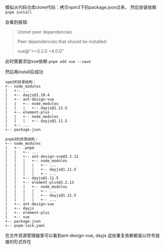 模拟从代码仓库clone代码：拷贝npm3下的package.json过来， 然后安装依赖
`pnpm install`

会看到报错:
> Unmet peer dependencies
> 
> Peer dependencies that should be installed:
> 
> vue@">=3.2.0 <4.0.0"

此时需要添加vue依赖
`pnpm add vue --save`

然后再install后成功


```
npm3的目录结构：
+-- node_modules
|   +-- ...
|   +-- dayjs@1.10.4
|   +-- ant-design-vue
|   |   +-- node_modules
|   |   |   +-- dayjs@1.11.5
|   +-- element-plus
|   |   +-- node_modules
|   |   |   +-- dayjs@1.11.5
|   +-- ...
+-- package.json
```

```
pnpm3的目录结构：
+-- node_modules
|   +-- .pnpm
|   |   +-- ...
|   |   +-- ant-design-vue@3.2.11
|   |   |   +-- node_modules
|   |   |   |   +-- ...
|   |   |   |   +-- dayjs@1.11.5
|   |   |   |   +-- ...
|   |   +-- dayjs@1.11.5
|   |   +-- element-plus@2.2.13
|   |   |   +-- node_modules
|   |   |   |   +-- ...
|   |   |   |   +-- dayjs@1.11.5
|   |   |   |   +-- ...
|   +-- ant-design-vue
|   +-- dayjs
|   +-- element-plus
|   +-- vue
+-- package.json
+-- pnpm-lock.yaml
```

在文件资源管理器里可以看到ant-design-vue, dayjs 这些重复依赖都是以符号链接的形式存在
